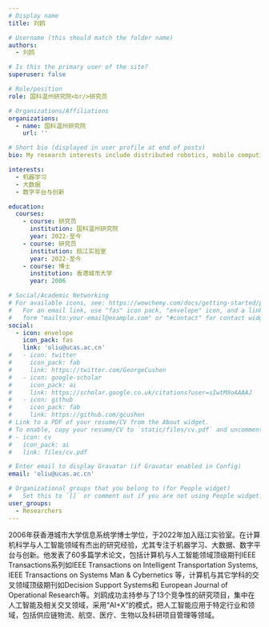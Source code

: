 ```yaml
---
# Display name
title: 刘鸥

# Username (this should match the folder name)
authors:
  - 刘鸥

# Is this the primary user of the site?
superuser: false

# Role/position
role: 国科温州研究院<br/>研究员

# Organizations/Affiliations
organizations:
  - name: 国科温州研究院
    url: ''

# Short bio (displayed in user profile at end of posts)
bio: My research interests include distributed robotics, mobile computing and programmable matter.

interests:
  - 机器学习
  - 大数据
  - 数字平台与创新

education:
  courses:
    - course: 研究员
      institution: 国科温州研究院
      year: 2022-至今
    - course: 研究员
      institution: 瓯江实验室
      year: 2022-至今
    - course: 博士
      institution: 香港城市大学
      year: 2006

# Social/Academic Networking
# For available icons, see: https://wowchemy.com/docs/getting-started/page-builder/#icons
#   For an email link, use "fas" icon pack, "envelope" icon, and a link in the
#   form "mailto:your-email@example.com" or "#contact" for contact widget.
social:
  - icon: envelope
    icon_pack: fas
    link: 'oliu@ucas.ac.cn'
#   - icon: twitter
#     icon_pack: fab
#     link: https://twitter.com/GeorgeCushen
#   - icon: google-scholar
#     icon_pack: ai
#     link: https://scholar.google.co.uk/citations?user=sIwtMXoAAAAJ
#   - icon: github
#     icon_pack: fab
#     link: https://github.com/gcushen
# Link to a PDF of your resume/CV from the About widget.
# To enable, copy your resume/CV to `static/files/cv.pdf` and uncomment the lines below.
# - icon: cv
#   icon_pack: ai
#   link: files/cv.pdf

# Enter email to display Gravatar (if Gravatar enabled in Config)
email: 'oliu@ucas.ac.cn'

# Organizational groups that you belong to (for People widget)
#   Set this to `[]` or comment out if you are not using People widget.
user_groups:
  - Researchers
---
```


2006年获香港城市大学信息系统学博士学位，于2022年加入瓯江实验室。在计算机科学与人工智能领域有杰出的研究经验，尤其专注于机器学习、大数据、数字平台与创新。他发表了60多篇学术论文，包括计算机与人工智能领域顶级期刊IEEE Transactions系列如IEEE Transactions on Intelligent Transportation Systems, IEEE Transactions on Systems Man & Cybernetics 等，计算机与其它学科的交叉领域顶级期刊如Decision Support Systems和 European Journal of Operational Research等。刘鸥成功主持参与了13个竞争性的研究项目，集中在人工智能及相关交叉领域，采用“AI+X”的模式，把人工智能应用于特定行业和领域，包括供应链物流、航空、医疗、生物以及科研项目管理等领域。
